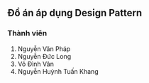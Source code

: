 ## Đồ án áp dụng Design Pattern
### Thành viên
1. Nguyễn Văn Pháp
2. Nguyễn Đức Long
3. Võ Đình Vân
4. Nguyễn Huỳnh Tuấn Khang